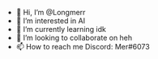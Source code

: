 - 👋 Hi, I’m @Longmerr
- 👀 I’m interested in AI
- 🌱 I’m currently learning idk
- 💞️ I’m looking to collaborate on heh
- 📫 How to reach me Discord: Mer#6073

<!---
Longmerr/Longmerr is a ✨ special ✨ repository because its `README.md` (this file) appears on your GitHub profile.
You can click the Preview link to take a look at your changes.
--->
